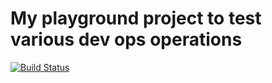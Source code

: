 # My playground project to test various dev ops operations

[![Build Status](https://travis-ci.org/eltNEG/devops-lab.svg?branch=master)](https://travis-ci.org/eltNEG/devops-lab)
